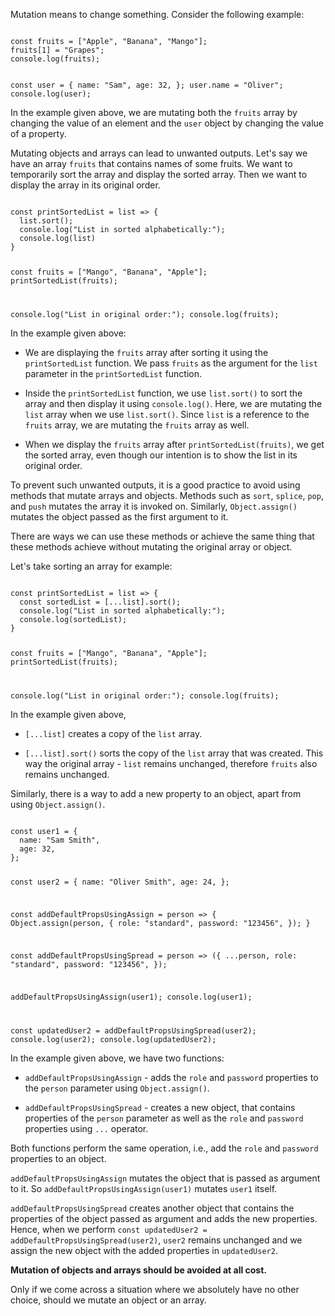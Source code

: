 Mutation means to change something.
Consider the following example:

<codeblock language="javascript" type="lesson">
<code>
const fruits = ["Apple", "Banana", "Mango"];
fruits[1] = "Grapes";
console.log(fruits);

const user = {
  name: "Sam",
  age: 32,
};
user.name = "Oliver";
console.log(user);
</code>
</codeblock>

In the example given above,
we are mutating both
the `fruits` array by changing
the value of an element
and
the `user` object by changing
the value of a property.

Mutating objects and arrays
can lead to unwanted outputs.
Let's say we have an array `fruits`
that contains names of some fruits.
We want to temporarily sort the array
and
display the sorted array.
Then we want to display the array
in its original order.

<codeblock language="javascript" type="lesson">
<code>
const printSortedList = list => {
  list.sort();
  console.log("List in sorted alphabetically:");
  console.log(list)
}

const fruits = ["Mango", "Banana", "Apple"];
printSortedList(fruits);

console.log("List in original order:");
console.log(fruits);
</code>
</codeblock>

In the example given above:

- We are displaying the `fruits` array
  after sorting it using the `printSortedList` function.
  We pass `fruits` as the argument for
  the `list` parameter in the `printSortedList` function.

- Inside the `printSortedList` function,
  we use `list.sort()` to sort the array
  and
  then display it using `console.log()`.
  Here, we are mutating the `list` array
  when we use `list.sort()`.
  Since `list` is a reference to
  the `fruits` array,
  we are mutating the `fruits` array as well.

- When we display the `fruits` array after
  `printSortedList(fruits)`,
  we get the sorted array,
  even though our intention is to show
  the list in its original order.

To prevent such unwanted outputs,
it is a good practice to avoid using
methods that mutate arrays and objects.
Methods such as `sort`, `splice`, `pop`, and `push`
mutates the array it is invoked on.
Similarly, `Object.assign()` mutates the object
passed as the first argument to it.

There are ways we can use these methods
or achieve the same thing
that these methods achieve
without mutating the original array or object.

Let's take sorting an array for example:

<codeblock language="javascript" type="lesson">
<code>
const printSortedList = list => {
  const sortedList = [...list].sort();
  console.log("List in sorted alphabetically:");
  console.log(sortedList);
}

const fruits = ["Mango", "Banana", "Apple"];
printSortedList(fruits);

console.log("List in original order:");
console.log(fruits);
</code>
</codeblock>

In the example given above,

- `[...list]` creates a copy of the `list` array.

- `[...list].sort()` sorts the copy of
  the `list` array that was created.
  This way the original array - `list`
  remains unchanged,
  therefore `fruits` also remains unchanged.

Similarly, there is a way to add
a new property to an object,
apart from using `Object.assign()`.

<codeblock language="javascript" type="lesson">
<code>
const user1 = {
  name: "Sam Smith",
  age: 32,
};

const user2 = {
  name: "Oliver Smith",
  age: 24,
};

const addDefaultPropsUsingAssign = person => {
  Object.assign(person, {
    role: "standard",
    password: "123456",
  });
}

const addDefaultPropsUsingSpread = person => ({
  ...person,
  role: "standard",
  password: "123456",
});

addDefaultPropsUsingAssign(user1);
console.log(user1);

const updatedUser2 = addDefaultPropsUsingSpread(user2);
console.log(user2);
console.log(updatedUser2);
</code>
</codeblock>

In the example given above,
we have two functions:

- `addDefaultPropsUsingAssign` -
  adds the `role` and `password`
  properties to the `person` parameter
  using `Object.assign()`.

- `addDefaultPropsUsingSpread` -
  creates a new object,
  that contains properties
  of the `person` parameter
  as well as the `role` and `password`
  properties using `...` operator.

Both functions perform the same operation,
i.e., add the `role` and `password` properties
to an object.

`addDefaultPropsUsingAssign`
mutates the object that is
passed as argument to it.
So `addDefaultPropsUsingAssign(user1)`
mutates `user1` itself.

`addDefaultPropsUsingSpread`
creates another object
that contains the properties
of the object passed as argument
and
adds the new properties.
Hence, when we perform
`const updatedUser2 = addDefaultPropsUsingSpread(user2)`,
`user2` remains unchanged
and
we assign the new object with
the added properties in `updatedUser2`.

**Mutation of objects and arrays should be avoided at all cost.**

Only if we come across a situation where
we absolutely have no other choice,
should we mutate an object or an array.
